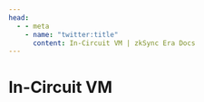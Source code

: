 ```yaml
---
head:
  - - meta
    - name: "twitter:title"
      content: In-Circuit VM | zkSync Era Docs
---
```


# In-Circuit VM
